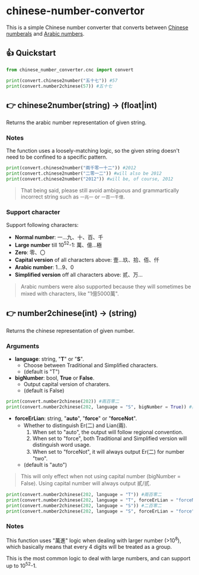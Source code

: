 # chinese-number-convertor

This is a simple Chinese number converter that converts between
[Chinese numberals](https://en.wikipedia.org/wiki/Chinese_numerals) and
[Arabic numbers](https://en.wikipedia.org/wiki/Arabic_numerals).

## 👍 Quickstart

```python
from chinese_number_converter.cnc import convert

print(convert.chinese2number("五十七")) #57
print(convert.number2chinese(57)) #五十七
```

## 👉 chinese2number(string) -> (float|int)

Returns the arabic number representation of given string.

### Notes

The function uses a loosely-matching logic, so the given string doesn't need to
be confined to a specific pattern.

```python
print(convert.chinese2number("兩千零一十二")) #2012
print(convert.chinese2number("二零一二")) #will also be 2012
print(convert.chinese2number("2012")) #will be, of course, 2012
```

> That being said, please still avoid ambiguous and grammartically incorrect
> string such as ```一兆一``` or ```一百一千億```.

### Support character

Support following characters:

- **Normal number**: 一...九、十、百、千
- **Large number** till 10<sup>52</sup>-1: 萬、億...極
- **Zero**: 零、〇
- **Capital version** of all characters above: 壹...玖、拾、佰、仟
- **Arabic number**: 1...9、0
- **Simplified version** off all characters above: 贰、万...

> Arabic numbers were also supported because they will sometimes be mixed with
> characters, like "1億5000萬".

## 👉 number2chinese(int) -> (string)

Returns the chinese representation of given number.

### Arguments

- **language**: string, "**T**" or "**S**".
  - Choose between Traditional and Simplified characters.
  - (default is "T")
- **bigNumber**: bool, **True** or **False**.
  - Output capital version of charaters.
  - (default is False)

```python
print(convert.number2chinese(202)) #兩百零二
print(convert.number2chinese(202, language = "S", bigNumber = True)) #贰佰零贰
```

- **forceErLian**: string, "**auto**", "**force**" or "**forceNot**".
  - Whether to distinguish Er(二) and Lian(兩).
    1. When set to "auto", the output will follow regional convention.
    2. When set to "force", both Traditional and Simplified version will
       distinguish word usage.
    3. When set to "forceNot", it will always output Er(二) for number "two".
  - (default is "auto")

> This will only effect when not using capital number (bigNumber = False).
> Using capital number will always output 貳/贰.

```python
print(convert.number2chinese(202, language = "T")) #兩百零二
print(convert.number2chinese(202, language = "T", forceErLian = "forceNot")) #二百零二
print(convert.number2chinese(202, language = "S")) #二百零二
print(convert.number2chinese(202, language = "S", forceErLian = "force")) #两百零二
```

### Notes

This function uses "萬進" logic when dealing with larger number
(>10<sup>8</sup>), which basically means that every 4 digits will be treated as a
group.

This is the most common logic to deal with large numbers, and can support up to
10<sup>52</sup>-1.
